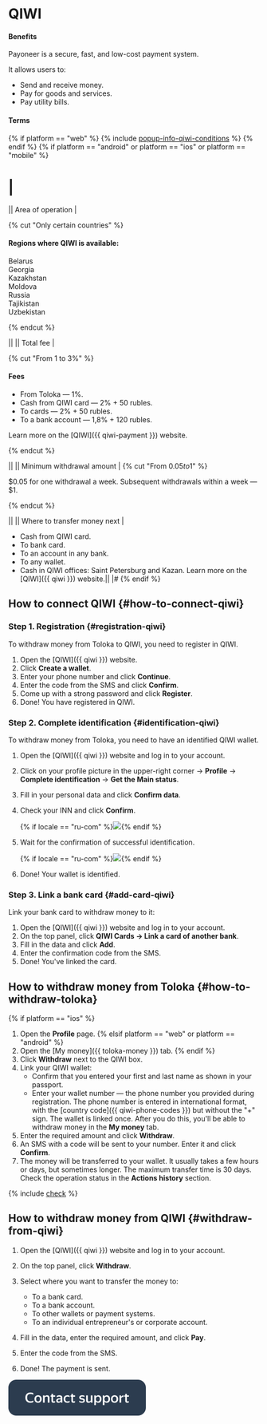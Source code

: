 # QIWI

#### Benefits

Payoneer is a secure, fast, and low-cost payment system.

It allows users to:

- Send and receive money.
- Pay for goods and services.
- Pay utility bills.

#### Terms

{% if platform == "web" %}
{% include [popup-info-qiwi-conditions](../_includes/pay/popup-info/id-popup-info/qiwi-conditions.md) %}
{% endif %}
{% if platform == "android" or platform == "ios" or platform == "mobile" %}
# |
|| Area of operation |

{% cut "Only certain countries" %}

#### Regions where QIWI is available:

Belarus  
Georgia  
Kazakhstan  
Moldova  
Russia  
Tajikistan  
Uzbekistan

{% endcut %}

||
|| Total fee |

{% cut "From 1 to 3%" %}

#### Fees

- From Toloka — 1%.
- Cash from QIWI card — 2% + 50 rubles.
- To cards — 2% + 50 rubles.
- To a bank account — 1,8% + 120 rubles.

Learn more on the [QIWI]({{ qiwi-payment }}) website.

{% endcut %}

||
|| Minimum withdrawal amount | {% cut "From $0.05 to $1" %}

$0.05 for one withdrawal a week. Subsequent withdrawals within a week — $1.

{% endcut %}

||
|| Where to transfer money next |
- Cash from QIWI card.
- To bank card.
- To an account in any bank.
- To any wallet.
- Cash in QIWI offices: Saint Petersburg and Kazan.
   Learn more on the [QIWI]({{ qiwi }}) website.||
   |#
   {% endif %}

## How to connect QIWI {#how-to-connect-qiwi}

### Step 1. Registration {#registration-qiwi}

To withdraw money from Toloka to QIWI, you need to register in QIWI.

1. Open the [QIWI]({{ qiwi }}) website.
1. Click **Create a wallet**.
1. Enter your phone number and click **Continue**.
1. Enter the code from the SMS and click **Confirm**.
1. Come up with a strong password and click **Register**.
1. Done! You have registered in QIWI.

### Step 2. Complete identification {#identification-qiwi}

To withdraw money from Toloka, you need to have an identified QIWI wallet.

1. Open the [QIWI]({{ qiwi }}) website and log in to your account.
1. Click on your profile picture in the upper-right corner → **Profile** → **Complete identification** → **Get the Main status**.
1. Fill in your personal data and click **Confirm data**.
1. Check your INN and click **Confirm**.

   {% if locale == "ru-com" %}![](../assets/Qiwi/ENN-QIWI.png){% endif %}

1. Wait for the confirmation of successful identification.

   {% if locale == "ru-com" %}![](../assets/Qiwi/itog.png){% endif %}

1. Done! Your wallet is identified.

### Step 3. Link a bank card {#add-card-qiwi}

Link your bank card to withdraw money to it:

1. Open the [QIWI]({{ qiwi }}) website and log in to your account.
1. On the top panel, click **QIWI Cards → Link a card of another bank**.
1. Fill in the data and click **Add**.
1. Enter the confirmation code from the SMS.
1. Done! You've linked the card.


## How to withdraw money from Toloka {#how-to-withdraw-toloka}

{% if platform == "ios" %}
1. Open the **Profile** page.
   {% elsif platform == "web" or platform == "android" %}
1. Open the [My money]({{ toloka-money }}) tab.
   {% endif %}
1. Click **Withdraw** next to the QIWI box.
1. Link your QIWI wallet:
   - Confirm that you entered your first and last name as shown in your passport.
   - Enter your wallet number — the phone number you provided during registration. The phone number is entered in international format, with the [country code]({{ qiwi-phone-codes }}) but without the "+" sign.
      The wallet is linked once. After you do this, you'll be able to withdraw money in the **My money** tab.
1. Enter the required amount and click **Withdraw**.
1. An SMS with a code will be sent to your number. Enter it and click **Confirm**.
1. The money will be transferred to your wallet. It usually takes a few hours or days, but sometimes longer. The maximum transfer time is 30 days. Check the operation status in the **Actions history** section.

{% include [check](../_includes/pay/about/check.md) %}



## How to withdraw money from QIWI {#withdraw-from-qiwi}

1. Open the [QIWI]({{ qiwi }}) website and log in to your account.
1. On the top panel, click **Withdraw**.
1. Select where you want to transfer the money to:
   - To a bank card.
   - To a bank account.
   - To other wallets or payment systems.
   - To an individual entrepreneur's or corporate account.

1. Fill in the data, enter the required amount, and click **Pay**.
1. Enter the code from the SMS.
1. Done! The payment is sent.


[![](../assets/buttons/contact-support.svg)](../troubleshooting/troubleshooting.md#money_withdrawal)


